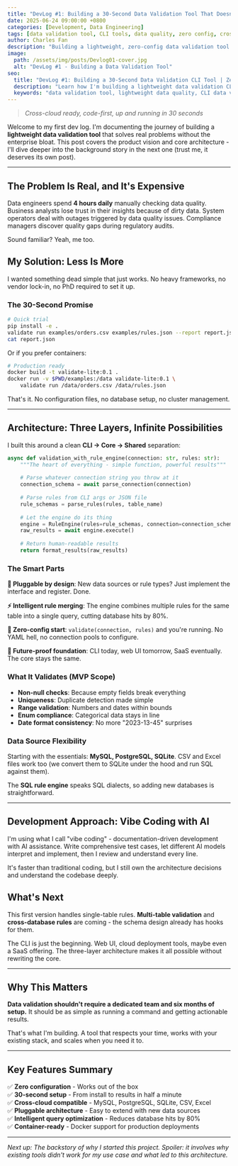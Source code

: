 ```yaml
---
title: "DevLog #1: Building a 30-Second Data Validation Tool That Doesn't Suck"
date: 2025-06-24 09:00:00 +0800
categories: [Development, Data Engineering]
tags: [data validation tool, CLI tools, data quality, zero config, cross-cloud, SQL rule engine, lightweight tools, devlog]
author: Charles Fan
description: "Building a lightweight, zero-config data validation tool that gets you from installation to results in 30 seconds. No heavy frameworks, no vendor lock-in - just simple, powerful data quality validation that works with your existing stack."
image:
  path: /assets/img/posts/Devlog01-cover.jpg
  alt: "DevLog #1 - Building a Data Validation Tool"
seo:
  title: "DevLog #1: Building a 30-Second Data Validation CLI Tool | Zero Config Setup"
  description: "Learn how I'm building a lightweight data validation CLI tool with zero configuration, 30-second setup, and cross-cloud compatibility. From MVP to production-ready."
  keywords: "data validation tool, lightweight data quality, CLI data validation, 30 second data validation setup, zero config data quality tool, cross-cloud data validation CLI, data quality automation, SQL rule engine, pluggable data validation"
---
```



> *Cross-cloud ready, code-first, up and running in 30 seconds*

Welcome to my first dev log. I'm documenting the journey of building a **lightweight data validation tool** that solves real problems without the enterprise bloat. This post covers the product vision and core architecture - I'll dive deeper into the background story in the next one (trust me, it deserves its own post).

---

## The Problem Is Real, and It's Expensive

Data engineers spend **4 hours daily** manually checking data quality. Business analysts lose trust in their insights because of dirty data. System operators deal with outages triggered by data quality issues. Compliance managers discover quality gaps during regulatory audits.

Sound familiar? Yeah, me too.

## My Solution: Less Is More

I wanted something dead simple that just works. No heavy frameworks, no vendor lock-in, no PhD required to set it up.

### The 30-Second Promise

```bash
# Quick trial
pip install -e .
validate run examples/orders.csv examples/rules.json --report report.json
cat report.json
```

Or if you prefer containers:

```bash
# Production ready
docker build -t validate-lite:0.1 .
docker run -v $PWD/examples:/data validate-lite:0.1 \
    validate run /data/orders.csv /data/rules.json
```

That's it. No configuration files, no database setup, no cluster management.

---

## Architecture: Three Layers, Infinite Possibilities

I built this around a clean **CLI → Core → Shared** separation:

```python
async def validation_with_rule_engine(connection: str, rules: str):
    """The heart of everything - simple function, powerful results"""
    
    # Parse whatever connection string you throw at it
    connection_schema = await parse_connection(connection)
    
    # Parse rules from CLI args or JSON file
    rule_schemas = parse_rules(rules, table_name)
    
    # Let the engine do its thing
    engine = RuleEngine(rules=rule_schemas, connection=connection_schema)
    raw_results = await engine.execute()
    
    # Return human-readable results
    return format_results(raw_results)
```

### The Smart Parts

**🔧 Pluggable by design**: New data sources or rule types? Just implement the interface and register. Done.

**⚡ Intelligent rule merging**: The engine combines multiple rules for the same table into a single query, cutting database hits by 80%.

**🎯 Zero-config start**: `validate(connection, rules)` and you're running. No YAML hell, no connection pools to configure.

**📱 Future-proof foundation**: CLI today, web UI tomorrow, SaaS eventually. The core stays the same.

### What It Validates (MVP Scope)

- **Non-null checks**: Because empty fields break everything
- **Uniqueness**: Duplicate detection made simple  
- **Range validation**: Numbers and dates within bounds
- **Enum compliance**: Categorical data stays in line
- **Date format consistency**: No more "2023-13-45" surprises

### Data Source Flexibility

Starting with the essentials: **MySQL, PostgreSQL, SQLite**. CSV and Excel files work too (we convert them to SQLite under the hood and run SQL against them).

The **SQL rule engine** speaks SQL dialects, so adding new databases is straightforward.

---

## Development Approach: Vibe Coding with AI

I'm using what I call "vibe coding" - documentation-driven development with AI assistance. Write comprehensive test cases, let different AI models interpret and implement, then I review and understand every line.

It's faster than traditional coding, but I still own the architecture decisions and understand the codebase deeply.

## What's Next

This first version handles single-table rules. **Multi-table validation** and **cross-database rules** are coming - the schema design already has hooks for them.

The CLI is just the beginning. Web UI, cloud deployment tools, maybe even a SaaS offering. The three-layer architecture makes it all possible without rewriting the core.

---

## Why This Matters

**Data validation shouldn't require a dedicated team and six months of setup.** It should be as simple as running a command and getting actionable results.

That's what I'm building. A tool that respects your time, works with your existing stack, and scales when you need it to.

---

## Key Features Summary

✅ **Zero configuration** - Works out of the box  
✅ **30-second setup** - From install to results in half a minute  
✅ **Cross-cloud compatible** - MySQL, PostgreSQL, SQLite, CSV, Excel  
✅ **Pluggable architecture** - Easy to extend with new data sources  
✅ **Intelligent query optimization** - Reduces database hits by 80%  
✅ **Container-ready** - Docker support for production deployments  

---

*Next up: The backstory of why I started this project. Spoiler: it involves why existing tools didn't work for my use case and what led to this architecture.*